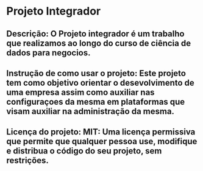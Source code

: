# Projeto Integrador 
## Descrição: O Projeto integrador é um trabalho que realizamos ao longo do curso de ciência de dados para negocios. 
## Instrução de como usar o projeto: Este projeto tem como objetivo orientar o desevolvimento de uma empresa assim como auxiliar nas configuraçoes da mesma em plataformas que visam auxiliar na administração da mesma. 
## Licença do projeto: MIT: Uma licença permissiva que permite que qualquer pessoa use, modifique e distribua o código do seu projeto, sem restrições.

